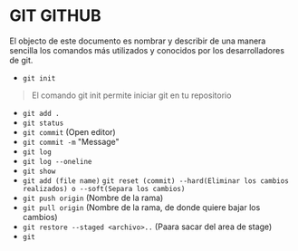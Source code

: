 # GIT GITHUB #

El objecto de este documento es nombrar y describir de una manera sencilla los comandos más utilizados y conocidos por los desarrolladores de git. 

- `git init` 
> El comando git init permite iniciar git en tu repositorio
- `git add .`
- `git status`
- `git commit` (Open editor)
- `git commit -m` "Message"
- `git log`
- `git log --oneline`
- `git show`
- `git add (file name)`
`git reset (commit) --hard(Eliminar los cambios realizados) o --soft(Separa los cambios)`
- `git push origin` (Nombre de la rama)
- `git pull origin` (Nombre de la rama, de donde quiere bajar los cambios)
- `git restore --staged <archivo>..` (Paara sacar del area de stage)
- `git `